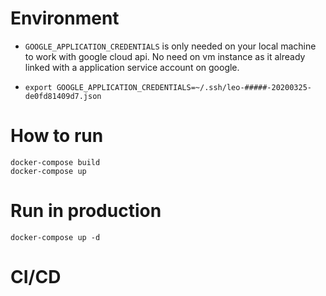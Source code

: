 # Environment

- `GOOGLE_APPLICATION_CREDENTIALS` is only needed on your local machine to work with google cloud api. No need on vm instance as it already linked with a application service account on google.

- `export GOOGLE_APPLICATION_CREDENTIALS=~/.ssh/leo-#####-20200325-de0fd81409d7.json`


# How to run
```shell
docker-compose build
docker-compose up
```

# Run in production
```shell
docker-compose up -d
```

# CI/CD
``` shell
```

